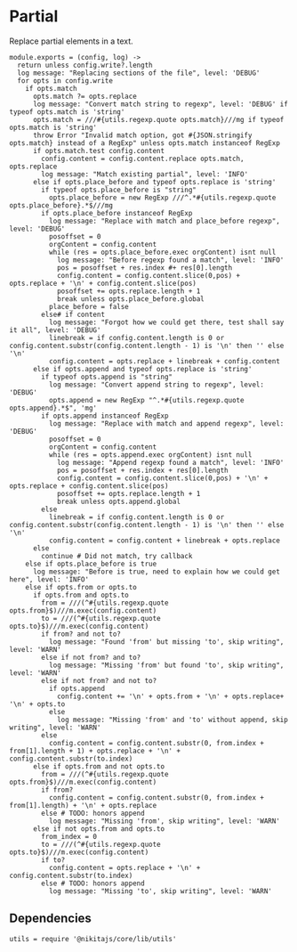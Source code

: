 
# Partial

Replace partial elements in a text.

    module.exports = (config, log) ->
      return unless config.write?.length
      log message: "Replacing sections of the file", level: 'DEBUG'
      for opts in config.write
        if opts.match
          opts.match ?= opts.replace
          log message: "Convert match string to regexp", level: 'DEBUG' if typeof opts.match is 'string'
          opts.match = ///#{utils.regexp.quote opts.match}///mg if typeof opts.match is 'string'
          throw Error "Invalid match option, got #{JSON.stringify opts.match} instead of a RegExp" unless opts.match instanceof RegExp
          if opts.match.test config.content
            config.content = config.content.replace opts.match, opts.replace
            log message: "Match existing partial", level: 'INFO'
          else if opts.place_before and typeof opts.replace is 'string'
            if typeof opts.place_before is "string"
              opts.place_before = new RegExp ///^.*#{utils.regexp.quote opts.place_before}.*$///mg
            if opts.place_before instanceof RegExp
              log message: "Replace with match and place_before regexp", level: 'DEBUG'
              posoffset = 0
              orgContent = config.content
              while (res = opts.place_before.exec orgContent) isnt null
                log message: "Before regexp found a match", level: 'INFO'
                pos = posoffset + res.index #+ res[0].length
                config.content = config.content.slice(0,pos) + opts.replace + '\n' + config.content.slice(pos)
                posoffset += opts.replace.length + 1
                break unless opts.place_before.global
              place_before = false
            else# if content
              log message: "Forgot how we could get there, test shall say it all", level: 'DEBUG'
              linebreak = if config.content.length is 0 or config.content.substr(config.content.length - 1) is '\n' then '' else '\n'
              config.content = opts.replace + linebreak + config.content
          else if opts.append and typeof opts.replace is 'string'
            if typeof opts.append is "string"
              log message: "Convert append string to regexp", level: 'DEBUG'
              opts.append = new RegExp "^.*#{utils.regexp.quote opts.append}.*$", 'mg'
            if opts.append instanceof RegExp
              log message: "Replace with match and append regexp", level: 'DEBUG'
              posoffset = 0
              orgContent = config.content
              while (res = opts.append.exec orgContent) isnt null
                log message: "Append regexp found a match", level: 'INFO'
                pos = posoffset + res.index + res[0].length
                config.content = config.content.slice(0,pos) + '\n' + opts.replace + config.content.slice(pos)
                posoffset += opts.replace.length + 1
                break unless opts.append.global
            else
              linebreak = if config.content.length is 0 or config.content.substr(config.content.length - 1) is '\n' then '' else '\n'
              config.content = config.content + linebreak + opts.replace
          else
            continue # Did not match, try callback
        else if opts.place_before is true
          log message: "Before is true, need to explain how we could get here", level: 'INFO'
        else if opts.from or opts.to
          if opts.from and opts.to
            from = ///(^#{utils.regexp.quote opts.from}$)///m.exec(config.content)
            to = ///(^#{utils.regexp.quote opts.to}$)///m.exec(config.content)
            if from? and not to?
              log message: "Found 'from' but missing 'to', skip writing", level: 'WARN'
            else if not from? and to?
              log message: "Missing 'from' but found 'to', skip writing", level: 'WARN'
            else if not from? and not to?
              if opts.append
                config.content += '\n' + opts.from + '\n' + opts.replace+ '\n' + opts.to
              else
                log message: "Missing 'from' and 'to' without append, skip writing", level: 'WARN'
            else
              config.content = config.content.substr(0, from.index + from[1].length + 1) + opts.replace + '\n' + config.content.substr(to.index)
          else if opts.from and not opts.to
            from = ///(^#{utils.regexp.quote opts.from}$)///m.exec(config.content)
            if from?
              config.content = config.content.substr(0, from.index + from[1].length) + '\n' + opts.replace
            else # TODO: honors append
              log message: "Missing 'from', skip writing", level: 'WARN'
          else if not opts.from and opts.to
            from_index = 0
            to = ///(^#{utils.regexp.quote opts.to}$)///m.exec(config.content)
            if to?
              config.content = opts.replace + '\n' + config.content.substr(to.index)
            else # TODO: honors append
              log message: "Missing 'to', skip writing", level: 'WARN'

## Dependencies

    utils = require '@nikitajs/core/lib/utils'
